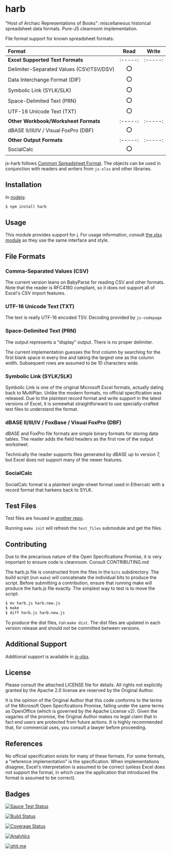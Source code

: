 # harb

"Host of Archaic Representations of Books": miscellaneous historical spreadsheet
data formats.  Pure-JS cleanroom implementation.

File format support for known spreadsheet formats:

| Format                                                       | Read  | Write |
|:-------------------------------------------------------------|:-----:|:-----:|
| **Excel Supported Text Formats**                             |:-----:|:-----:|
| Delimiter-Separated Values (CSV/TSV/DSV)                     |  :o:  |       |
| Data Interchange Format (DIF)                                |  :o:  |       |
| Symbolic Link (SYLK/SLK)                                     |  :o:  |       |
| Space-Delimited Text (PRN)                                   |  :o:  |       |
| UTF-16 Unicode Text (TXT)                                    |  :o:  |       |
| **Other Workbook/Worksheet Formats**                         |:-----:|:-----:|
| dBASE II/III/IV / Visual FoxPro (DBF)                        |  :o:  |       |
| **Other Output Formats**                                     |:-----:|:-----:|
| SocialCalc                                                   |  :o:  |       |

js-harb follows [Common Spreadsheet Format](https://github.com/sheetjs/js-xlsx).
The objects can be used in conjunction with readers and writers from `js-xlsx`
and other libraries.


## Installation

In [nodejs](https://www.npmjs.org/package/harb):

```bash
$ npm install harb
```

## Usage

This module provides support for [j](https://www.npmjs.org/package/j). For usage
information, consult [the xlsx module](http://git.io/xlsx) as they use the same
interface and style.

## File Formats

### Comma-Separated Values (CSV)

The current version leans on BabyParse for reading CSV and other formats.  Note
that the reader is RFC4180 compliant, so it does not support all of Excel's CSV
import features.

### UTF-16 Unicode Text (TXT)

The text is really UTF-16 encoded TSV.  Decoding provided by `js-codepage`

### Space-Delimited Text (PRN)

The output represents a "display" output.  There is no proper delimiter.

The current implementation guesses the first column by searching for the first
blank space in every line and taking the largest one as the column width.
Subsequent rows are assumed to be 10 characters wide.

### Symbolic Link (SYLK/SLK)

Symbolic Link is one of the original Microsoft Excel formats, actually dating
back to MultiPlan.  Unlike the modern formats, no official specification was
released.  Due to the plaintext record format and write support in the latest
versions of Excel, it is somewhat straightforward to use specially-crafted test
files to understand the format.

### dBASE II/III/IV / FoxBase / Visual FoxPro (DBF)

dBASE and FoxPro file formats are simple binary formats for storing data tables.
The reader adds the field headers as the first row of the output worksheet.

Technically the reader supports files generated by dBASE up to version 7, but
Excel does not support many of the newer features.

### SocialCalc

SocialCalc format is a plaintext single-sheet format used in Ethercalc with a
record format that harkens back to SYLK.

## Test Files

Test files are housed in [another repo](https://github.com/SheetJS/test_files).

Running `make init` will refresh the `test_files` submodule and get the files.

## Contributing

Due to the precarious nature of the Open Specifications Promise, it is very
important to ensure code is cleanroom.  Consult CONTRIBUTING.md

The harb.js file is constructed from the files in the `bits` subdirectory. The
build script (run `make`) will concatenate the individual bits to produce the
script.  Before submitting a contribution, ensure that running make will produce
the harb.js file exactly.  The simplest way to test is to move the script:

```bash
$ mv harb.js harb.new.js
$ make
$ diff harb.js harb.new.js
```

To produce the dist files, run `make dist`.  The dist files are updated in each
version release and should not be committed between versions.

## Additional Support

Additional support is available in [js-xlsx](http://git.io/xlsx).

## License

Please consult the attached LICENSE file for details.  All rights not explicitly
granted by the Apache 2.0 license are reserved by the Original Author.

It is the opinion of the Original Author that this code conforms to the terms of
the Microsoft Open Specifications Promise, falling under the same terms as
OpenOffice (which is governed by the Apache License v2).  Given the vagaries of
the promise, the Original Author makes no legal claim that in fact end users are
protected from future actions.  It is highly recommended that, for commercial
uses, you consult a lawyer before proceeding.

## References

No official specification exists for many of these formats.  For some formats, a
"reference implementation" is the specification.  When implementations disagree,
Excel's interpretation is assumed to be correct (unless Excel does not support
the format, in which case the application that introduced the format is assumed
to be correct).

## Badges

[![Sauce Test Status](https://saucelabs.com/browser-matrix/harb.svg)](https://saucelabs.com/u/harb)

[![Build Status](https://travis-ci.org/SheetJS/js-harb.svg?branch=master)](https://travis-ci.org/SheetJS/js-harb)

[![Coverage Status](http://img.shields.io/coveralls/SheetJS/js-harb/master.svg)](https://coveralls.io/r/SheetJS/js-harb?branch=master)

[![Analytics](https://ga-beacon.appspot.com/UA-36810333-1/SheetJS/js-harb?pixel)](https://github.com/SheetJS/js-harb)

[![ghit.me](https://ghit.me/badge.svg?repo=sheetjs/js-xlsx)](https://ghit.me/repo/sheetjs/js-xlsx)
